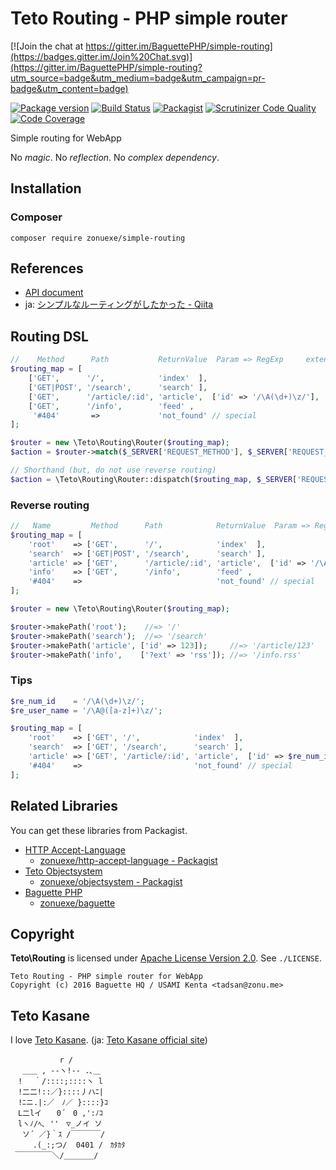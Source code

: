 Teto Routing - PHP simple router
================================

[![Join the chat at https://gitter.im/BaguettePHP/simple-routing](https://badges.gitter.im/Join%20Chat.svg)](https://gitter.im/BaguettePHP/simple-routing?utm_source=badge&utm_medium=badge&utm_campaign=pr-badge&utm_content=badge)

[![Package version](http://img.shields.io/packagist/v/zonuexe/simple-routing.svg?style=flat)](https://packagist.org/packages/zonuexe/simple-routing)
[![Build Status](https://travis-ci.org/BaguettePHP/TetoRouting.svg?branch=master)](https://travis-ci.org/BaguettePHP/TetoRouting)
[![Packagist](http://img.shields.io/packagist/dt/zonuexe/simple-routing.svg?style=flat)](https://packagist.org/packages/zonuexe/simple-routing)
[![Scrutinizer Code Quality](https://scrutinizer-ci.com/g/BaguettePHP/TetoRouting/badges/quality-score.png?b=master)](https://scrutinizer-ci.com/g/BaguettePHP/TetoRouting/?branch=master)
[![Code Coverage](https://scrutinizer-ci.com/g/BaguettePHP/TetoRouting/badges/coverage.png?b=master)](https://scrutinizer-ci.com/g/BaguettePHP/TetoRouting/?branch=master)

Simple routing for WebApp

No *magic*.  No *reflection*.  No *complex dependency*.

Installation
------------

### Composer

```
composer require zonuexe/simple-routing
```

References
----------

* [API document](http://baguettephp.github.io/TetoRouting/namespace-Teto.Routing.html)
* ja: [シンプルなルーティングがしたかった - Qiita](http://qiita.com/tadsan/items/bcaa14504d0ecdd9e096)

Routing DSL
-----------

```php
//    Method      Path           ReturnValue  Param => RegExp     extension (format)
$routing_map = [
    ['GET',      '/',            'index'  ],
    ['GET|POST', '/search',      'search' ],
    ['GET',      '/article/:id', 'article',  ['id' => '/\A(\d+)\z/'], '?ext' => ['', 'txt']],
    ['GET',      '/info',        'feed' ,                             '?ext' => ['rss', 'rdf', 'xml']],
     '#404'       =>             'not_found' // special
];

$router = new \Teto\Routing\Router($routing_map);
$action = $router->match($_SERVER['REQUEST_METHOD'], $_SERVER['REQUEST_URI']);

// Shorthand (but, do not use reverse routing)
$action = \Teto\Routing\Router::dispatch($routing_map, $_SERVER['REQUEST_METHOD'], $_SERVER['REQUEST_URI']);
```

### Reverse routing

```php
//   Name         Method      Path            ReturnValue  Param => RegExp     extension (file format)
$routing_map = [
    'root'    => ['GET',      '/',            'index'  ],
    'search'  => ['GET|POST', '/search',      'search' ],
    'article' => ['GET',      '/article/:id', 'article',  ['id' => '/\A(\d+)\z/'], '?ext' => ['', 'txt']],
    'info'    => ['GET',      '/info',        'feed' ,                             '?ext' => ['rss', 'rdf', 'xml']],
    '#404'    =>                              'not_found' // special
];

$router = new \Teto\Routing\Router($routing_map);

$router->makePath('root');    //=> '/'
$router->makePath('search');  //=> '/search'
$router->makePath('article', ['id' => 123]);     //=> '/article/123'
$router->makePath('info',    ['?ext' => 'rss']); //=> '/info.rss'
```

### Tips

```php
$re_num_id    = '/\A(\d+)\z/';
$re_user_name = '/\A@([a-z]+)\z/';

$routing_map = [
    'root'    => ['GET', '/',            'index'  ],
    'search'  => ['GET', '/search',      'search' ],
    'article' => ['GET', '/article/:id', 'article',  ['id' => $re_num_id], '?ext' => ['', 'txt']],
    '#404'    =>                         'not_found' // special
];
```

Related Libraries
-----------------

You can get these libraries from Packagist.

* [HTTP Accept-Language](https://github.com/zonuexe/php-http-accept-language)
  * [zonuexe/http-accept-language - Packagist](https://packagist.org/packages/zonuexe/http-accept-language)
* [Teto Objectsystem](https://github.com/zonuexe/php-objectsystem)
  * [zonuexe/objectsystem - Packagist](https://packagist.org/packages/zonuexe/objectsystem)
* [Baguette PHP](https://github.com/BaguettePHP/baguette)
  * [zonuexe/baguette](https://packagist.org/packages/zonuexe/baguette)

Copyright
---------

**Teto\\Routing** is licensed under [Apache License Version 2.0](https://www.apache.org/licenses/LICENSE-2.0). See `./LICENSE`.

    Teto Routing - PHP simple router for WebApp
    Copyright (c) 2016 Baguette HQ / USAMI Kenta <tadsan@zonu.me>

Teto Kasane
-----------

I love [Teto Kasane](http://utau.wikia.com/wiki/Teto_Kasane). (ja: [Teto Kasane official site](http://kasaneteto.jp/))

```
　　　　　 　r /
　 ＿＿ , --ヽ!-- .､＿
　! 　｀/::::;::::ヽ l
　!二二!::／}::::丿ハﾆ|
　!ﾆニ.|:／　ﾉ／ }::::}ｺ
　L二lイ　　0´　0 ,':ﾉｺ
　lヽﾉ/ﾍ､ ''　▽_ノイ ソ
 　ソ´ ／}｀ｽ /￣￣￣￣/
　　　.(_:;つ/  0401 /　ｶﾀｶﾀ
 ￣￣￣￣￣＼/＿＿＿＿/
```
